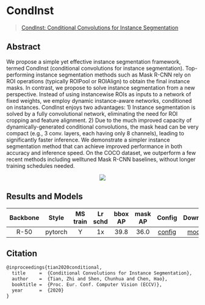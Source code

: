 # CondInst

> [CondInst: Conditional Convolutions for Instance
> Segmentation](https://arxiv.org/pdf/2003.05664.pdf)

<!-- [ALGORITHM] -->

## Abstract

We propose a simple yet effective instance segmentation framework, termed CondInst (conditional convolutions for instance segmentation). Top-performing instance segmentation methods such as Mask
R-CNN rely on ROI operations (typically ROIPool or ROIAlign) to
obtain the final instance masks. In contrast, we propose to solve instance segmentation from a new perspective. Instead of using instancewise ROIs as inputs to a network of fixed weights, we employ dynamic
instance-aware networks, conditioned on instances. CondInst enjoys two
advantages: 1) Instance segmentation is solved by a fully convolutional
network, eliminating the need for ROI cropping and feature alignment.
2\) Due to the much improved capacity of dynamically-generated conditional convolutions, the mask head can be very compact (e.g., 3 conv.
layers, each having only 8 channels), leading to significantly faster inference. We demonstrate a simpler instance segmentation method that can
achieve improved performance in both accuracy and inference speed. On
the COCO dataset, we outperform a few recent methods including welltuned Mask R-CNN baselines, without longer training schedules needed.

<div align=center>
<img src="https://user-images.githubusercontent.com/57584090/203303488-3dbc36da-09a6-4dc8-be9d-d9af27bd1234.png"/>
</div>

## Results and Models

| Backbone |  Style  | MS train | Lr schd | bbox AP | mask AP |                          Config                           |                                                                        Download                                                                        |
| :------: | :-----: | :------: | :-----: | :-----: | :-----: | :-------------------------------------------------------: | :----------------------------------------------------------------------------------------------------------------------------------------------------: |
|   R-50   | pytorch |    Y     |   1x    |  39.8   |  36.0   | [config](./condinst_r50_fpn_ms-poly-90k_coco_instance.py) | [model](https://download.openmmlab.com/mmdetection/v3.0/condinst/condinst_r50_fpn_ms-poly-90k_coco_instance_20221129_125223-4c186406.pth)           \\ |

## Citation

```latex
@inproceedings{tian2020conditional,
  title     =  {Conditional Convolutions for Instance Segmentation},
  author    =  {Tian, Zhi and Shen, Chunhua and Chen, Hao},
  booktitle =  {Proc. Eur. Conf. Computer Vision (ECCV)},
  year      =  {2020}
}
```
